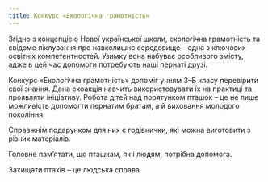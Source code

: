 ```yaml
---
title: Конкурс «Екологічна грамотність»
---
```


Згідно з концепцією Нової української школи, екологічна грамотність та свідоме піклування про навколишнє середовище – одна з ключових освітніх компетентностей. Узимку вона набуває особливого змісту, адже в цей час допомоги потребують наші пернаті друзі.

Конкурс «Екологічна грамотність» допоміг учням 3–Б класу перевірити свої знання. Дана екоакція навчить використовувати їх на практиці та проявляти ініціативу. Робота дітей над порятунком пташок – це не лише можливість допомогти пернатим братам, а й виховання молодого покоління.

Справжнім подарунком для них є годівнички, які можна виготовити з різних матеріалів.

Головне пам’ятати, що пташкам, як і людям, потрібна допомога.

Захищати птахів – це людська справа.

<slideshow />
